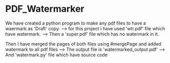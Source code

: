 # PDF_Watermarker

We have created a python program to make any pdf files to have a waermark as 'Draft' copy.
--> for this project i have used 'wtr.pdf' file which have watermark.
--> Then a 'super.pdf' file which has no watermark in it.

Then I have merged the pages of both files using #mergePage and added watermark to all pdf files
--> The output file is 'watermarked_output.pdf'
--> And 'watermark.py' file which have source code
